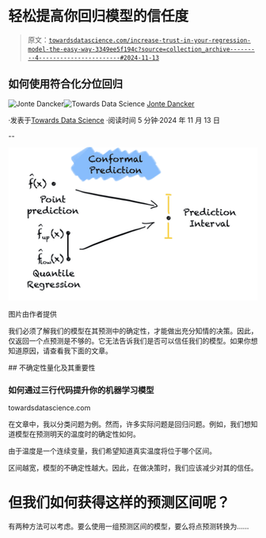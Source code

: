 # 轻松提高你回归模型的信任度

> 原文：[`towardsdatascience.com/increase-trust-in-your-regression-model-the-easy-way-3349ee5f194c?source=collection_archive---------4-----------------------#2024-11-13`](https://towardsdatascience.com/increase-trust-in-your-regression-model-the-easy-way-3349ee5f194c?source=collection_archive---------4-----------------------#2024-11-13)

## 如何使用符合化分位回归

[](https://medium.com/@jodancker?source=post_page---byline--3349ee5f194c--------------------------------)![Jonte Dancker](https://medium.com/@jodancker?source=post_page---byline--3349ee5f194c--------------------------------)[](https://towardsdatascience.com/?source=post_page---byline--3349ee5f194c--------------------------------)![Towards Data Science](https://towardsdatascience.com/?source=post_page---byline--3349ee5f194c--------------------------------) [Jonte Dancker](https://medium.com/@jodancker?source=post_page---byline--3349ee5f194c--------------------------------)

·发表于[Towards Data Science](https://towardsdatascience.com/?source=post_page---byline--3349ee5f194c--------------------------------) ·阅读时间 5 分钟·2024 年 11 月 13 日

--

![](img/dacb530918d21df4c1d2032a4ea04f31.png)

图片由作者提供

我们必须了解我们的模型在其预测中的确定性，才能做出充分知情的决策。因此，仅返回一个点预测是不够的。它无法告诉我们是否可以信任我们的模型。如果你想知道原因，请查看我下面的文章。

[](/uncertainty-quantification-and-why-you-should-care-3f8a651f1956?source=post_page-----3349ee5f194c--------------------------------) ## 不确定性量化及其重要性

### 如何通过三行代码提升你的机器学习模型

towardsdatascience.com

在文章中，我以分类问题为例。然而，许多实际问题是回归问题。例如，我们想知道模型在预测明天的温度时的确定性如何。

由于温度是一个连续变量，我们希望知道真实温度将位于哪个区间。

区间越宽，模型的不确定性越大。因此，在做决策时，我们应该减少对其的信任。

# 但我们如何获得这样的预测区间呢？

有两种方法可以考虑。要么使用一组预测区间的模型，要么将点预测转换为……
